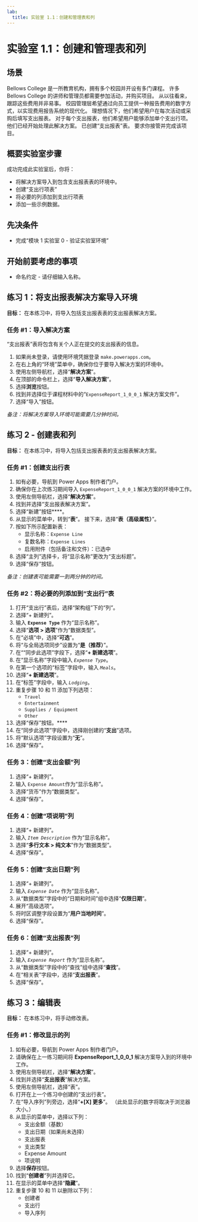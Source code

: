 ```yaml
---
lab:
  title: 实验室 1.1：创建和管理表和列
---
```


# 实验室 1.1：创建和管理表和列

## 场景
Bellows College 是一所教育机构，拥有多个校园并开设有多门课程。 许多 Bellows College 的讲师和管理员都需要参加活动，并购买项目。 从以往看来，跟踪这些费用并非易事。
校园管理层希望通过向员工提供一种报告费用的数字方式，以实现费用报告系统的现代化。
理想情况下，他们希望用户在每次活动或采购后填写支出报表。 对于每个支出报表，他们希望用户能够添加单个支出行项。 他们已经开始处理此解决方案。 已创建“支出报表”表。 要求你接管并完成该项目。

## 概要实验室步骤
成功完成此实验室后，你将：
- 将解决方案导入到包含支出报表表的环境中。
- 创建“支出行项表”
- 将必要的列添加到支出行项表
- 添加一些示例数据。

## 先决条件
- 完成“模块 1 实验室 0 - 验证实验室环境”

## 开始前要考虑的事项
- 命名约定 - 请仔细输入名称。

## 练习 1：将支出报表解决方案导入环境
**目标：** 在本练习中，将导入包括支出报表表的支出报表解决方案。

### 任务 #1：导入解决方案
“支出报表”表将包含有关个人正在提交的支出报表的信息。
1. 如果尚未登录，请使用环境凭据登录 `make.powerapps.com`。
2. 在右上角的“环境”菜单中，确保你位于要导入解决方案的环境中。
3. 使用左侧导航栏，选择“**解决方案**”。
4. 在顶部的命令栏上，选择“**导入解决方案**”。
5. 选择**浏览**按钮。
6. 找到并选择位于课程材料中的“`ExpenseReport_1_0_0_1` 解决方案文件”。
7. 选择“导入”按钮。

*备注：将解决方案导入环境可能需要几分钟时间。*

## 练习 2 - 创建表和列
**目标：** 在本练习中，将导入包括支出报表表的支出报表解决方案。

### 任务 #1：创建支出行表
1. 如有必要，导航到 Power Apps 制作者门户。
2. 确保你在上次练习期间导入 `ExpenseReport_1_0_0_1` 解决方案的环境中工作。
3. 使用左侧导航栏，选择“**解决方案**”。
4. 找到并选择“支出报表解决方案”。
5. 选择“新建”按钮****。
6. 从显示的菜单中，转到“**表**”。 接下来，选择“**表（高级属性）**”。
7. 按如下所示配置新表：
   - 显示名称：`Expense Line`
   - 复数名称：`Expense Lines`
   - 启用附件（包括备注和文件）：已选中
8. 选择“主列”选择卡，将“显示名称”更改为“支出标题”。
9. 选择“保存”按钮。

*备注：创建表可能需要一到两分钟的时间。*

### 任务 #2：将必要的列添加到“支出行”表
1. 打开“支出行”表后，选择“架构组”下的“列”。
2. 选择“+ 新建列”。
3. 输入 **`Expense Type`** 作为“显示名称”。
4. 选择“**选项 > 选项**”作为“数据类型”。
5. 在“必填”中，选择“**可选**”。
6. 将“与全局选项同步”设置为“**是（推荐）**”。
7. 在““同步此选项”字段下，选择“**+ 新建选项**”。
8. 在“显示名称”字段中输入 *`Expense Type`*。
9. 在第一个选项的“标签”字段中，输入 *`Meals`*。
10. 选择“**+ 新建选项**”。
11. 在“标签”字段中，输入 *`Lodging`*。
12. 重复步骤 10 和 11 添加下列选项：
    - `Travel`
    - `Entertainment`
    - `Supplies / Equipment`
    - `Other`
13. 选择“保存”按钮。****
14. 在“同步此选项”字段中，选择刚创建的“**支出**”选项。
15. 将“默认选项”字段设置为“**无**”。
16. 选择“保存”。

### 任务 3：创建“支出金额”列
1. 选择“+ 新建列”。
2. 输入 `Expense Amount`作为“显示名称”。
3. 选择“货币”作为“数据类型”。
4. 选择“保存”。

### 任务 4：创建“项说明”列
1. 选择“+ 新建列”。
2. 输入 *`Item Description`* 作为“显示名称”。
3. 选择“**多行文本 > 纯文本**”作为“数据类型”。
4. 选择“保存”。

### 任务 5：创建“支出日期”列
1. 选择“+ 新建列”。
2. 输入 *`Expense Date`* 作为“显示名称”。
3. 从“数据类型”字段中的“日期和时间”组中选择“**仅限日期**”。
4. 展开“高级选项”。
5. 将时区调整字段设置为“**用户当地时间**”。
6. 选择“保存”。

### 任务 6：创建“支出报表”列
1. 选择“+ 新建列”。
2. 输入 *`Expense Report`* 作为“显示名称”。
3. 从“数据类型”字段中的“查找”组中选择“**查找**”。
4. 在“相关表”字段中，选择“**支出报表**”。
5. 选择“保存”。

## 练习 3：编辑表
**目标：** 在本练习中，将手动修改表。

### 任务 #1：修改显示的列
1. 如有必要，导航到 Power Apps 制作者门户。
2. 请确保在上一练习期间将 **ExpenseReport_1_0_0_1** 解决方案导入到的环境中工作。
3. 使用左侧导航栏，选择“**解决方案**”。
4. 找到并选择“**支出报表**”解决方案。
5. 使用左侧导航栏，选择“表”。
6. 打开在上一个练习中创建的“支出行表”。
7. 在“导入序列”列旁边，选择“**+[X] 更多**”。 （此处显示的数字将取决于浏览器大小。）
8. 从显示的菜单中，选择以下列：
   - 支出金额（基数）
   - 支出日期（如果尚未选择）
   - 支出报表
   - 支出类型
   - Expense Amount
   - 项说明
9. 选择**保存**按钮。
10. 找到“**创建者**”列并选择它。
11. 在显示的菜单中选择“**隐藏**”。
12. 重复步骤 10 和 11 以删除以下列：
    - 创建者
    - 支出行
    - 导入序列
